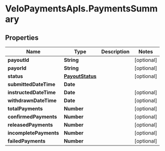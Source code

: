 # VeloPaymentsApIs.PaymentsSummary

## Properties
Name | Type | Description | Notes
------------ | ------------- | ------------- | -------------
**payoutId** | **String** |  | [optional] 
**payorId** | **String** |  | [optional] 
**status** | [**PayoutStatus**](PayoutStatus.md) |  | [optional] 
**submittedDateTime** | **Date** |  | 
**instructedDateTime** | **Date** |  | [optional] 
**withdrawnDateTime** | **Date** |  | [optional] 
**totalPayments** | **Number** |  | [optional] 
**confirmedPayments** | **Number** |  | [optional] 
**releasedPayments** | **Number** |  | [optional] 
**incompletePayments** | **Number** |  | [optional] 
**failedPayments** | **Number** |  | [optional] 


